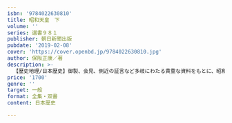 ```yaml
---
isbn: '9784022630810'
title: 昭和天皇　下
volume: ''
series: 選書９８１
publisher: 朝日新聞出版
pubdate: '2019-02-08'
cover: 'https://cover.openbd.jp/9784022630810.jpg'
author: 保阪正康／著
description: >-
  【歴史地理/日本歴史】御製、会見、側近の証言など多岐にわたる貴重な資料をもとに、昭和天皇の87年の生涯をたどる、昭和史研究の第一人者による労作。下巻は、戦後、政治に関与せず日本精神文化を伝える象徴天皇としてのあり方を模索し続けた後半生を活写する。
price: '1700'
genre: ''
target: 一般
format: 全集・双書
content: 日本歴史

---
```

